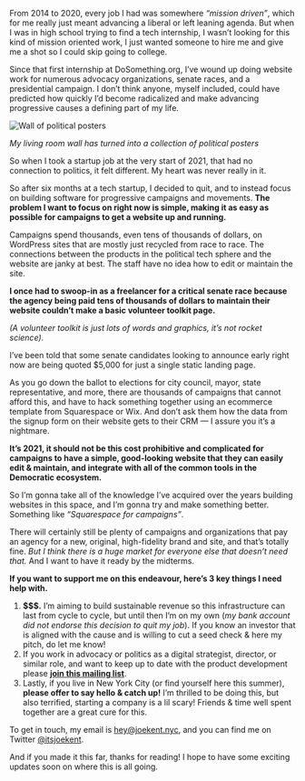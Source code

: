 From 2014 to 2020, every job I had was somewhere _“mission driven”_, which for me really just meant advancing a liberal or left leaning agenda. But when I was in high school trying to find a tech internship, I wasn’t looking for this kind of mission oriented work, I just wanted someone to hire me and give me a shot so I could skip going to college. 

Since that first internship at DoSomething.org, I’ve wound up doing website work for numerous advocacy organizations, senate races, and a presidential campaign. I don’t think anyone, myself included, could have predicted how quickly I’d become radicalized and make advancing progressive causes a defining part of my life.

![Wall of political posters](/assets/political-wall.jpg)

_My living room wall has turned into a collection of political posters_

So when I took a startup job at the very start of 2021, that had no connection to politics, it felt different. My heart was never really in it.

So after six months at a tech startup, I decided to quit, and to instead focus on building software for progressive campaigns and movements. **The problem I want to focus on right now is simple, making it as easy as possible for campaigns to get a website up and running.**

Campaigns spend thousands, even tens of thousands of dollars, on WordPress sites that are mostly just recycled from race to race. The connections between the products in the political tech sphere and the website are janky at best. The staff have no idea how to edit or maintain the site.

**I once had to swoop-in as a freelancer for a critical senate race because the agency being paid tens of thousands of dollars to maintain their website couldn’t make a basic volunteer toolkit page.**

_(A volunteer toolkit is just lots of words and graphics, it’s not rocket science)._

I’ve been told that some senate candidates looking to announce early right now are being quoted $5,000 for just a single static landing page.

As you go down the ballot to elections for city council, mayor, state representative, and more, there are thousands of campaigns that cannot afford this, and have to hack something together using an ecommerce template from Squarespace or Wix. And don’t ask them how the data from the signup form on their website gets to their CRM — I assure you it’s a nightmare.

**It’s 2021, it should not be this cost prohibitive and complicated for campaigns to have a simple, good-looking website that they can easily edit & maintain, and integrate with all of the common tools in the Democratic ecosystem.**

So I’m gonna take all of the knowledge I’ve acquired over the years building websites in this space, and I’m gonna try and make something better. Something like _“Squarespace for campaigns”_.

There will certainly still be plenty of campaigns and organizations that pay an agency for a new, original, high-fidelity brand and site, and that’s totally fine. _But I think there is a huge market for everyone else that doesn’t need that._ And I want to have it ready by the midterms.

**If you want to support me on this endeavour, here’s 3 key things I need help with.**

1. **$$$.** I’m aiming to build sustainable revenue so this infrastructure can last from cycle to cycle, but until then I’m on my own (_my bank account did not endorse this decision to quit my job_). If you know an investor that is aligned with the cause and is willing to cut a seed check & here my pitch, do let me know!
2. If you work in advocacy or politics as a digital strategist, director, or similar role, and want to keep up to date with the product development please **[join this mailing list](https://hey828893.typeform.com/to/e9u7SbLg)**.
3. Lastly, if you live in New York City (or find yourself here this summer), **please offer to say hello & catch up!** I’m thrilled to be doing this, but also terrified, starting a company is a lil scary! Friends & time well spent together are a great cure for this.

To get in touch, my email is hey@joekent.nyc, and you can find me on Twitter [@itsjoekent](https://twitter.com/itsjoekent).

And if you made it this far, thanks for reading! I hope to have some exciting updates soon on where this is all going.